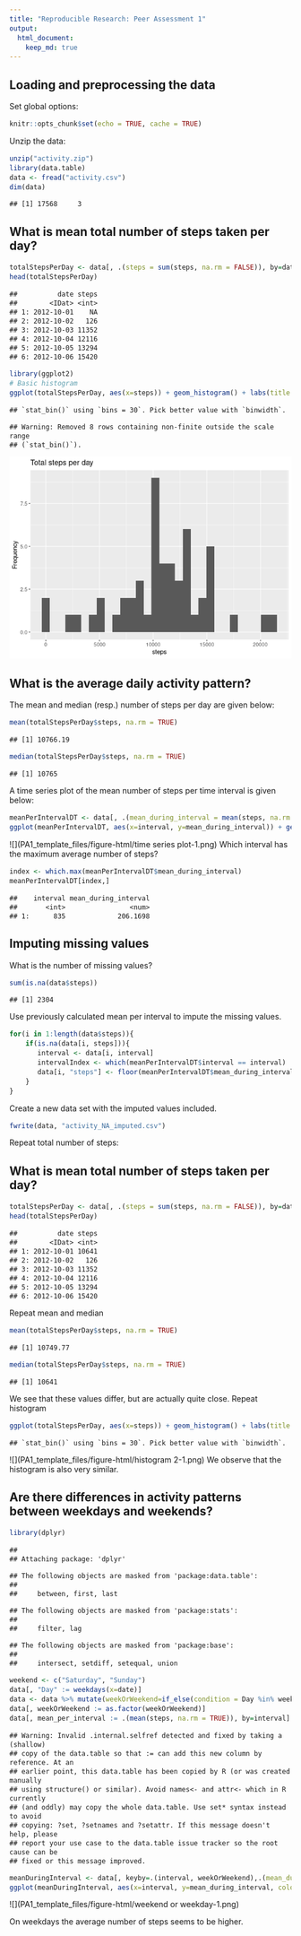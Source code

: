```yaml
---
title: "Reproducible Research: Peer Assessment 1"
output: 
  html_document:
    keep_md: true
---
```



## Loading and preprocessing the data
Set global options:

``` r
knitr::opts_chunk$set(echo = TRUE, cache = TRUE)
```

Unzip the data:

``` r
unzip("activity.zip")
library(data.table)
data <- fread("activity.csv")
dim(data)
```

```
## [1] 17568     3
```


## What is mean total number of steps taken per day?

``` r
totalStepsPerDay <- data[, .(steps = sum(steps, na.rm = FALSE)), by=date]
head(totalStepsPerDay)
```

```
##          date steps
##        <IDat> <int>
## 1: 2012-10-01    NA
## 2: 2012-10-02   126
## 3: 2012-10-03 11352
## 4: 2012-10-04 12116
## 5: 2012-10-05 13294
## 6: 2012-10-06 15420
```


``` r
library(ggplot2)
# Basic histogram
ggplot(totalStepsPerDay, aes(x=steps)) + geom_histogram() + labs(title = "Total steps per day", y="Frequency")
```

```
## `stat_bin()` using `bins = 30`. Pick better value with `binwidth`.
```

```
## Warning: Removed 8 rows containing non-finite outside the scale range
## (`stat_bin()`).
```

![](PA1_template_files/figure-html/histogram-1.png)<!-- -->


## What is the average daily activity pattern?
The mean and median (resp.) number of steps per day are given below:

``` r
mean(totalStepsPerDay$steps, na.rm = TRUE)
```

```
## [1] 10766.19
```

``` r
median(totalStepsPerDay$steps, na.rm = TRUE)
```

```
## [1] 10765
```
A time series plot of the mean number of steps per time interval is given below:

``` r
meanPerIntervalDT <- data[, .(mean_during_interval = mean(steps, na.rm = TRUE)), by=interval]
ggplot(meanPerIntervalDT, aes(x=interval, y=mean_during_interval)) + geom_line() + labs(title = "Mean number of steps per interval", y="Mean number of steps")
```

![](PA1_template_files/figure-html/time series plot-1.png)<!-- -->
Which interval has the maximum average number of steps?

``` r
index <- which.max(meanPerIntervalDT$mean_during_interval)
meanPerIntervalDT[index,]
```

```
##    interval mean_during_interval
##       <int>                <num>
## 1:      835             206.1698
```
## Imputing missing values
What is the number of missing values?

``` r
sum(is.na(data$steps))
```

```
## [1] 2304
```

Use previously calculated mean per interval to impute the missing values.

``` r
for(i in 1:length(data$steps)){
    if(is.na(data[i, steps])){
       interval <- data[i, interval] 
       intervalIndex <- which(meanPerIntervalDT$interval == interval) 
       data[i, "steps"] <- floor(meanPerIntervalDT$mean_during_interval[intervalIndex])
    }
}
```
Create a new data set with the imputed values included.

``` r
fwrite(data, "activity_NA_imputed.csv")
```
Repeat total number of steps:
## What is mean total number of steps taken per day?


``` r
totalStepsPerDay <- data[, .(steps = sum(steps, na.rm = FALSE)), by=date]
head(totalStepsPerDay)
```

```
##          date steps
##        <IDat> <int>
## 1: 2012-10-01 10641
## 2: 2012-10-02   126
## 3: 2012-10-03 11352
## 4: 2012-10-04 12116
## 5: 2012-10-05 13294
## 6: 2012-10-06 15420
```

Repeat mean and median


``` r
mean(totalStepsPerDay$steps, na.rm = TRUE)
```

```
## [1] 10749.77
```

``` r
median(totalStepsPerDay$steps, na.rm = TRUE)
```

```
## [1] 10641
```
We see that these values differ, but are actually quite close.
Repeat histogram

``` r
ggplot(totalStepsPerDay, aes(x=steps)) + geom_histogram() + labs(title = "Total steps per day", y="Frequency")
```

```
## `stat_bin()` using `bins = 30`. Pick better value with `binwidth`.
```

![](PA1_template_files/figure-html/histogram 2-1.png)<!-- -->
We observe that the histogram is also very similar.
## Are there differences in activity patterns between weekdays and weekends?

``` r
library(dplyr)
```

```
## 
## Attaching package: 'dplyr'
```

```
## The following objects are masked from 'package:data.table':
## 
##     between, first, last
```

```
## The following objects are masked from 'package:stats':
## 
##     filter, lag
```

```
## The following objects are masked from 'package:base':
## 
##     intersect, setdiff, setequal, union
```

``` r
weekend <- c("Saturday", "Sunday")
data[, "Day" := weekdays(x=date)]
data <- data %>% mutate(weekOrWeekend=if_else(condition = Day %in% weekend, true= "weekend", false = "weekday"))
data[, weekOrWeekend := as.factor(weekOrWeekend)]
data[, mean_per_interval := .(mean(steps, na.rm = TRUE)), by=interval]
```

```
## Warning: Invalid .internal.selfref detected and fixed by taking a (shallow)
## copy of the data.table so that := can add this new column by reference. At an
## earlier point, this data.table has been copied by R (or was created manually
## using structure() or similar). Avoid names<- and attr<- which in R currently
## (and oddly) may copy the whole data.table. Use set* syntax instead to avoid
## copying: ?set, ?setnames and ?setattr. If this message doesn't help, please
## report your use case to the data.table issue tracker so the root cause can be
## fixed or this message improved.
```

``` r
meanDuringInterval <- data[, keyby=.(interval, weekOrWeekend),.(mean_during_interval = mean(steps, na.rm = TRUE))]
ggplot(meanDuringInterval, aes(x=interval, y=mean_during_interval, colour = weekOrWeekend)) + geom_line() + facet_wrap(~weekOrWeekend,ncol = 1, nrow = 2) + labs(y="Mean during interval")
```

![](PA1_template_files/figure-html/weekend or weekday-1.png)<!-- -->

On weekdays the average number of steps seems to be higher.
